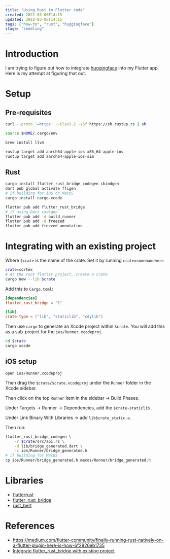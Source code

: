 ```yaml
---
title: "Using Rust in Flutter code"
created: 2022-03-06T14:15
updated: 2022-03-06T14:15
tags: ["how-to", "rust", "huggingface"]
stage: "seedling"
---
```


# Introduction
I am trying to figure out how to integrate [huggingface](https://huggingface.co/) into my Flutter app. Here is my attempt at figuring that out.

# Setup
## Pre-requisites
```bash
curl --proto '=https' --tlsv1.2 -sSf https://sh.rustup.rs | sh

source $HOME/.cargo/env

brew install llvm

rustup target add aarch64-apple-ios x86_64-apple-ios
rustup target add aarch64-apple-ios-sim
```

## Rust
```bash
cargo install flutter_rust_bridge_codegen cbindgen
dart pub global activate ffigen
# if building for iOS or MacOS
cargo install cargo-xcode

flutter pub add flutter_rust_bridge
# if using Dart codegen
flutter pub add -d build_runner
flutter pub add -d freezed
flutter pub add freezed_annotation
```

# Integrating with an existing project
Where `$crate` is the name of the crate. Set it by running `crate=somenamehere`

```bash
crate=cortex
# At the root flutter project, create a crate
cargo new --lib $crate
```

Add this to `Cargo.toml`:
```toml
[dependencies]
flutter_rust_bridge = "1"

[lib]
crate-type = ["lib", "staticlib", "cdylib"]
```


Then use `cargo` to generate an Xcode project within `$crate`. You will add this as a sub-project for the `ios/Runner.xcodeproj`.
```bash
cd $crate
cargo xcode
``````

## iOS setup
`open ios/Runner.xcodeproj`

Then drag the `$crate/$crate.xcodeproj` under the `Runner` folder in the Xcode sidebar.

Then click on the top `Runner` item in the sidebar -> Build Phases. 

Under Targets -> Runner -> Dependencies, add the `$crate-staticlib` . 

Under Link Binary With Libraries -> add `lib$crate_static.a`.

Then run:

```bash
flutter_rust_bridge_codegen \
    -r $crate/src/api.rs \
    -d lib/bridge_generated.dart \
    -c ios/Runner/bridge_generated.h
# if building for MacOS
cp ios/Runner/bridge_generated.h macos/Runner/bridge_generated.h
```

# Libraries
- [flutterrust](https://github.com/shekohex/flutterust)
- [flutter_rust_bridge](https://pub.dev/packages/flutter_rust_bridge)
- [rust_bert](https://docs.rs/rust-bert/latest/rust_bert/)

# References
- https://medium.com/flutter-community/finally-running-rust-natively-on-a-flutter-plugin-here-is-how-6f2826eb1735
- [Integrate flutter_rust_bridge with existing project](https://fzyzcjy.github.io/flutter_rust_bridge/integrate.html)
